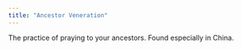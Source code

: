```yaml
---
title: "Ancestor Veneration"
---
```

The practice of praying to your ancestors. Found especially in China.

